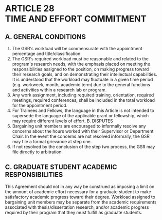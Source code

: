# ARTICLE 28 <br> TIME AND EFFORT COMMITMENT 

## A. GENERAL CONDITIONS

1. The GSR's workload will be commensurate with the appointment percentage and title/classification.
2. The GSR's required workload must be reasonable and related to the program's research needs, with the emphasis placed on meeting the responsibilities assigned to the position, on making progress toward their research goals, and on demonstrating their intellectual capabilities. It is understood that the workload may fluctuate in a given time period (e.g. workweek, month, academic term) due to the general functions and activities within a research lab or program.
3. Any work assignment, including required training, orientation, required meetings, required conferences, shall be included in the total workload for the appointment period.
4. For Trainees and Fellows, the language in this Article is not intended to supersede the language of the applicable grant or fellowship, which may require different levels of effort.
B. DISPUTES
5. Bargaining unit members are encouraged to informally resolve any concerns about the hours worked with their Supervisor or Department Chair. In the event the concerns are not resolved informally, the GSR may file a formal grievance at step one.
6. If not resolved by the conclusion of the step two process, the GSR may file directly to arbitration.

## C. GRADUATE STUDENT ACADEMIC RESPONSIBILITIES

This Agreement should not in any way be construed as imposing a limit on the amount of academic effort necessary for a graduate student to make satisfactory academic progress toward their degree. Workload assigned to bargaining unit members may be separate from the academic requirements associated with thesis/dissertation research, and/or academic progress required by their program that they must fulfill as graduate students.

